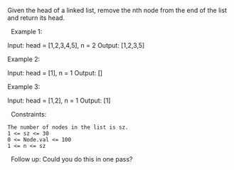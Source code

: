Given the head of a linked list, remove the nth node from the end of the list and return its head.

 
Example 1:

Input: head = [1,2,3,4,5], n = 2
Output: [1,2,3,5]


Example 2:

Input: head = [1], n = 1
Output: []


Example 3:

Input: head = [1,2], n = 1
Output: [1]


 
Constraints:


	The number of nodes in the list is sz.
	1 <= sz <= 30
	0 <= Node.val <= 100
	1 <= n <= sz


 
Follow up: Could you do this in one pass?
